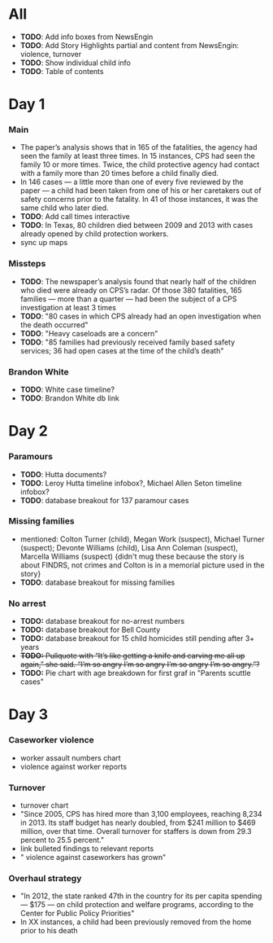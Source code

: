 # All
- **TODO**: Add info boxes from NewsEngin
- **TODO**: Add Story Highlights partial and content from NewsEngin: violence, turnover
- **TODO**: Show individual child info
- **TODO**: Table of contents

# Day 1

### Main
- The paper’s analysis shows that in 165 of the fatalities, the agency had seen the family at least three times. In 15 instances, CPS had seen the family 10 or more times. Twice, the child protective agency had contact with a family more than 20 times before a child finally died.
- In 146 cases — a little more than one of every five reviewed by the paper — a child had been taken from one of his or her caretakers out of safety concerns prior to the fatality. In 41 of those instances, it was the same child who later died.
- **TODO**: Add call times interactive
- **TODO**: In Texas, 80 children died between 2009 and 2013 with cases already opened by child protection workers.
- sync up maps

### Missteps
- **TODO**: The newspaper’s analysis found that nearly half of the children who died were already on CPS’s radar. Of those 380 fatalities, 165 families — more than a quarter — had been the subject of a CPS investigation at least 3 times
- **TODO**: "80 cases in which CPS already had an open investigation when the death occurred"
- **TODO**: "Heavy caseloads are a concern"
- **TODO**: "85 families had previously received family based safety services; 36 had open cases at the time of the child’s death"

### Brandon White
- **TODO**: White case timeline?
- **TODO**: Brandon White db link

# Day 2

### Paramours
- **TODO**: Hutta documents?
- **TODO**: Leroy Hutta timeline infobox?, Michael Allen Seton timeline infobox?
- **TODO**: database breakout for 137 paramour cases

### Missing families
- mentioned: Colton Turner (child), Megan Work (suspect), Michael Turner (suspect); Devonte Williams (child), Lisa Ann Coleman (suspect), Marcella Williams (suspect) {didn't mug these because the story is about FINDRS, not crimes and Colton is in a memorial picture used in the story}
- **TODO**: database breakout for missing families

### No arrest
- **TODO:** database breakout for no-arrest numbers
- **TODO:** database breakout for Bell County
- **TODO:** database breakout for 15 child homicides still pending after 3+ years
- ~~**TODO:** Pullquote with “It’s like getting a knife and carving me all up again,” she said. “I’m so angry I’m so angry I’m so angry I’m so angry.”?~~
- **TODO:** Pie chart with age breakdown for first graf in "Parents scuttle cases"

# Day 3

### Caseworker violence
- worker assault numbers chart
- violence against worker reports

### Turnover
- turnover chart
- "Since 2005, CPS has hired more than 3,100 employees, reaching 8,234 in 2013. Its staff budget has nearly doubled, from $241 million to $469 million, over that time. Overall turnover for staffers is down from 29.3 percent to 25.5 percent."
- link bulleted findings to relevant reports
- " violence against caseworkers has grown"

### Overhaul strategy
- "In 2012, the state ranked 47th in the country for its per capita spending — $175 — on child protection and welfare programs, according to the Center for Public Policy Priorities"
- In XX instances, a child had been previously removed from the home prior to his death
